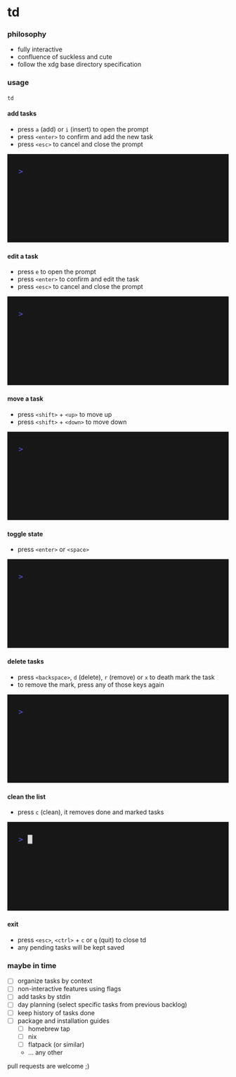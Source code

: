 # td

### philosophy

- fully interactive
- confluence of suckless and cute
- follow the xdg base directory specification

### usage

```shell
td
```

#### add tasks

- press `a` (add) or `i` (insert) to open the prompt
- press `<enter>` to confirm and add the new task
- press `<esc>` to cancel and close the prompt

![add demo](assets/add.gif)

#### edit a task

- press `e` to open the prompt
- press `<enter>` to confirm and edit the task
- press `<esc>` to cancel and close the prompt

![edit demo](assets/edit.gif)

#### move a task

- press `<shift>` + `<up>` to move up
- press `<shift>` + `<down>` to move down

![move demo](assets/move.gif)

#### toggle state

- press `<enter>` or `<space>`

![toggle demo](assets/toggle.gif)

#### delete tasks

- press `<backspace>`, `d` (delete), `r` (remove) or `x` to death mark the task
- to remove the mark, press any of those keys again

![delete demo](assets/delete.gif)

#### clean the list

- press `c` (clean), it removes done and marked tasks

![clean](assets/clean.gif)

#### exit

- press `<esc>`, `<ctrl>` + `c` or `q` (quit) to close td
- any pending tasks will be kept saved

### maybe in time

- [ ] organize tasks by context
- [ ] non-interactive features using flags
- [ ] add tasks by stdin
- [ ] day planning (select specific tasks from previous backlog)
- [ ] keep history of tasks done
- [ ] package and installation guides
  - [ ] homebrew tap
  - [ ] nix
  - [ ] flatpack (or similar)
  - ... any other

pull requests are welcome ;)
